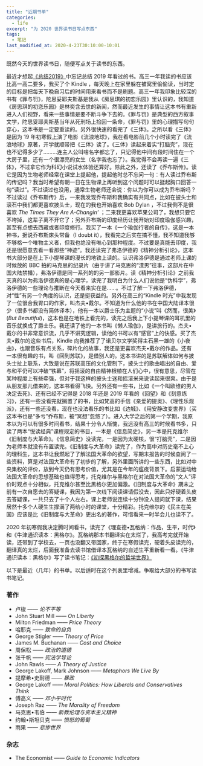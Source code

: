 ```yaml
---
title: "近期书单"
categories:
  - life
excerpt: "为 2020 世界读书日写点东西"
tags:
  - 笔记
last_modified_at: 2020-4-23T30:10:00-10:01
---
```


既然今天的世界读书日，随便写点关于读书的东西。

最近才想起[《总结2019》](https://richard-pengr.github.io/life/2020/01/28/annual-summary-2019.html)中忘记总结 2019 年看过的书。高三一年我读的书应该比高一高二要多，我买了个 Kindle ，每天晚上在家里躲在被窝里偷偷读，当时定的目标是把每天下晚自习后的时间用来看书而不是刷题。高三一年我印象比较深的书有《罪与罚》，陀思妥耶夫斯基是我从《房思琪的初恋乐园》里认识的，我知道《房思琪的初恋乐园》是林奕含去世的新闻，然而最近发生的事情让这本书有重新进入人们视野，看来一些事情是要不断斗争下去的。《罪与罚》是典型的西方叙事文学，陀思妥耶夫斯基当年从死刑场上捡回一条命，《罪与罚》里的心理描写句句穿心，这本书是一定要重读的。另外很快速的看完了《三体》。之所以看《三体》是因为 19 年初寒假上演了电影《流浪地球》，我在看电影前几个小时读完了《流浪地球》原著，开学就顺带把《三体》读了。《三体》读起来着实“打脑壳”，现在也不记得多少了………连主人公叫啥名字都忘了，只记得他中间有段时间住在一个大房子里，还有一个很漂亮的女生（名字我也忘了）。我觉得不会再读一遍《三体》，不过拿它作为科幻小说试水体验还算好。除此之外，还读了《乔布斯传》。读它是因为生物老师经常在课堂上提起他，提起他时总不忘问一句：有人读过乔布斯的传记吗？我当时希望有朝一日在生物课上再听到这个问题时可以挺起胸口回答一句“读过”。不过读过也没用，通常生物老师还会说：你以为你可以成为乔布斯吗？不过读过《乔布斯传》后，一来我发现乔布斯和我确实有共同点，比如在披头士和滚石中我们都更喜欢披头士，现在的我也开始喜欢 Bob Dylan ，不过我倒不是很喜欢 *The Times They Are A-Changin'* ；二来我更喜欢苹果公司了，我想只要它不垮掉，这辈子离不开它了；另外乔布斯的印度经历让我开始对印度瑜伽感兴趣，甚至有点想去西藏或者印度修行。我买了一本《一个瑜伽行者的自传》，这是一本神书，据说乔布斯床头常备（I doubt it），我看完之后实在搞不懂，我不知道我够不够格一个唯物主义者，但我也绝没有唯心到那种程度。不过要是真能去印度，我还是很愿意去看一看那些“神迹”。我还读完了弗洛伊德的《精神分析引论》，这本书大部分是在上下小提琴课的漫长的地铁上读的。认识弗洛伊德是通过老师上课的时候放的 BBC 拍的马克思的纪录片（由于讲了马克思的“渣男”往事，这部片在中国大陆禁播），弗洛伊德是同一系列的的另一部影片。读《精神分析引论》之前我天真的以为弗洛伊德真的是心理学，读完了我明白为什么人们说他是“伪科学”，弗洛伊德的一些理论与推断在今天看来实在是……。不过了解一下弗洛伊德，对“性”有另一个角度的认识，还是挺获益的。另外在高三的“Kindle 时光”中我发现了一位很合我胃口的作家，叫杰夫•戴尔。不知道为什么他的书在中国大陆译本很少（很多书都没有简体译本），他有一本以爵士乐为主题的“小说”叫《然而，很美》(*But Beautiful*)，这本也是在地铁上看完的，读完之后我上下小提琴课的耳机里的音乐就换成了爵士乐。我还读了他的一本书叫《懒人瑜伽》，是讲旅行的。杰夫•戴尔的书非常意识流，几乎不讲究逻辑，读他的书可以有“感官”上的快感。买了杰夫•戴尔的这些书后，Kindle 向我推荐了了诺贝尔文学奖得主石黑一雄的《小夜曲》，也跟音乐有点关系，碎片化的故事，我还是更喜欢杰夫•戴尔的作品。还有一本很有趣的书，叫《回到苏联》，是借别人的。这本书讲的是苏联解体如何与披头士扯上联系，大致是说在苏联高压的文化管制下，披头士的歌曲唱出的自由、爱与和平仍可以冲破“铁幕”，将摇滚的自由精神根植在人们心中，很有意思，尽管在某种程度上有些牵强，但对于我这样的披头士迷和摇滚米来说读起来很爽。由于是从朋友那儿借来的，这本书看得飞快。另外还有一些书，比如《一个叫欧维的男人决定去死》、还有已经不记得是 2018 年还是 2019 年看的《回望》和《刻意练习》，还有一些没看完就搁置了的书，比如梵高的手信《亲爱的提奥》、《理性乐观派》，还有一些还没看，现在也没法看乐的书比如《边城》、《用安静改变世界》（买这本书也是“多亏”乔布斯，被“冥想”忽悠了）。进入大学之后的第一个学期，我原本以为可以有很多时间看书，结果十分令人惭愧，我远没有高三的时候看书多，只读了两本“悦读经典”课程规定的书目，一本是《信息简史》，另一本是托克维尔《旧制度与大革命》。《信息简史》没读完，一是因为太硬核，很“打脑壳”，二是因为老师本就没有布置读完。《旧制度与大革命》读完了，作为高中对历史毫不上心的理科生，这本书让我燃起了了解法国大革命的欲望，写期末报告的时候查阅了一些资料，算是对法国大革命有了初步的了解，另外里面所讲的一些东西，比如对中央集权的评价，放到今天仍有思考价值，尤其是在今年的瘟疫背景下。启蒙运动给法国大革命的思想基础也值得思考，托克维尔与黑格尔在对法国大革命的“文人”评价时观点十分相似，托克维尔甚至比黑格尔更加偏激。《旧制度与大革命》期末之前有一次自愿去的答疑课，我因为第一次线下阅读课请假没去，因此只好硬着头皮去答疑课，一共只去了十个人左右。课上老师说连续十分钟没人提问就下课，结果居然十多个人硬生生撑满了两给小时的课堂，十分精彩。托克维尔的《民主在美国》应该是比《旧制度与大革命》更出名的著作，可惜看来一时半会儿也读不了。

2020 年初寒假我决定腾时间看书，读完了《理查德•瓦格纳：作品，生平，时代》和《牛津通识读本：黑格尔》。瓦格纳那本书翻译实在太烂了，我高考完就开始读，还带到了学校去，一页也没翻又带回家，终于在寒假读完，硬着头皮读完的，翻译真的太烂，后面我准备去读书馆借译本瓦格纳的自述生平重新看一看。《牛津通识读本：黑格尔》写了读书笔记：[《初探黑格尔的哲学世界》](https://richard-pengr.github.io/study/2020/02/13/avsiHegel.html)

以下是最近（几年）的书单。以后适时在这个列表里增减。争取给大部分的书写读书笔记。

### 著作

- 卢梭 —— *论不平等*
- John Stuart Mill —— *On Liberty*
- Milton Friedman —— *Price Theory*
- 哈耶克 —— *致命的自负*
- George Stigler —— *Theory of Price*
- James M. Buchanan —— *Cost and Choice*
- 周保松 —— *政治的道德*
- 张千帆 —— *宪法学导论*
- John Rawls —— *A Theory of Justice*
- George Lakoff, Mark Johnson —— *Metaphors We Live By*
- 提摩希•史耐德 —— *暴政*
- George Lakoff —— *Moral Politics: How Liberals and Conservatives Think*
- 傅高义 —— *邓小平时代*
- Joseph Raz —— *The Morality of Freedom*
- 马克思•韦伯 —— *新教伦理与资本主义精神*
- 约翰•斯坦贝克 —— *愤怒的葡萄*
- 雨果 —— *悲惨世界*

### 杂志

- The Economist —— *Guide to Economic Indicators*
